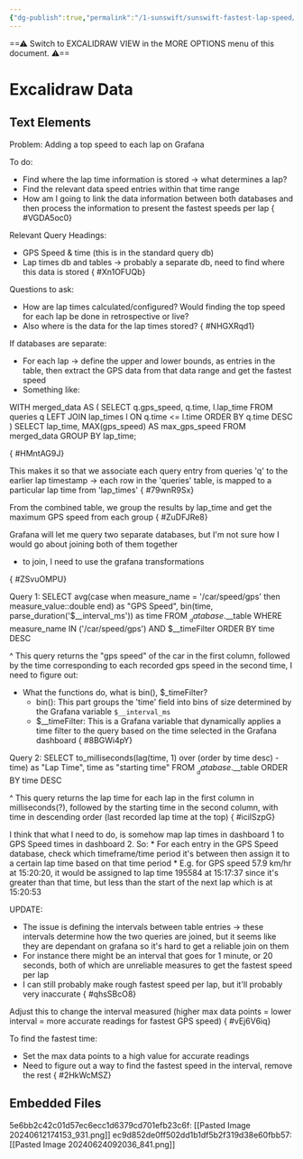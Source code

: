 ```yaml
---
{"dg-publish":true,"permalink":"/1-sunswift/sunswift-fastest-lap-speed/","tags":["excalidraw"]}
---
```


==⚠  Switch to EXCALIDRAW VIEW in the MORE OPTIONS menu of this document. ⚠==


# Excalidraw Data
## Text Elements
Problem: Adding a top speed to each lap on Grafana

To do:
* Find where the lap time information is stored -> what determines a lap?
* Find the relevant data speed entries within that time range
* How am I going to link the data information between both databases and then process the 
  information to present the fastest speeds per lap
{ #VGDA5oc0}


Relevant Query Headings:
* GPS Speed & time (this is in the standard query db)
* Lap times db and tables -> probably a separate db, need to find where this data is stored
{ #Xn1OFUQb}


Questions to ask:
* How are lap times calculated/configured? Would finding the top speed for each lap be done in retrospective or live?
* Also where is the data for the lap times stored?
{ #NHGXRqd1}


If databases are separate:
* For each lap -> define the upper and lower bounds, as entries in the table, then extract the GPS data from that data range and get the fastest speed
* Something like:

WITH merged_data AS (
    SELECT 
        q.gps_speed,
        q.time,
        l.lap_time
    FROM 
        queries q
    LEFT JOIN 
        lap_times l 
    ON 
        q.time <= l.time
    ORDER BY 
        q.time DESC
)
SELECT 
    lap_time,
    MAX(gps_speed) AS max_gps_speed
FROM 
    merged_data
GROUP BY 
    lap_time;


{ #HMntAG9J}


This makes it so that we associate each query entry from queries 'q' to the earlier lap timestamp -> each row in
the 'queries' table, is mapped to a particular lap time
from 'lap_times'
{ #79wnR9Sx}


From the combined table, we group the results by lap_time and get the maximum GPS speed from each group
{ #ZuDFJRe8}


Grafana will let me query two separate databases, but I'm not sure
how I would go about joining both of them together
* to join, I need to use the grafana transformations

{ #ZSvuOMPU}


Query 1:
SELECT 
    avg(case when measure_name = '/car/speed/gps' then measure_value::double end) as "GPS Speed",
    bin(time, parse_duration('$__interval_ms')) as time 
FROM 
    $__database.$__table 
WHERE 
    measure_name IN ('/car/speed/gps') 
    AND $__timeFilter
ORDER BY 
    time DESC

^ This query returns the "gps speed" of the car in the first column, followed by the time corresponding to each recorded gps speed in the second time, I need to figure out:
* What the functions do, what is bin(), $_timeFilter?
    * bin(): This part groups the 'time' field into bins of size determined by the Grafana variable `$__interval_ms`
    * $__timeFilter: This is a Grafana variable that dynamically applies a time filter to the query based on the time selected in the Grafana dashboard
{ #8BGWi4pY}


Query 2:
SELECT 
  to_milliseconds(lag(time, 1) over (order by time desc) - time) as "Lap Time", 
  time as "starting time"
FROM $__database.$__table
ORDER BY 
  time DESC


^ This query returns the lap time for each lap in the first column in milliseconds(?), followed by the starting time in the second column, with time in descending order (last recorded lap time at the top)
{ #icilSzpG}


I think that what I need to do, is somehow map lap times in dashboard 1 to GPS Speed times in dashboard 2. So:
    * For each entry in the GPS Speed database, check which timeframe/time period it's between then assign it to a certain lap time based on that time period
    * E.g. for GPS speed 57.9 km/hr at 15:20:20, it would be assigned to lap time 195584 at 15:17:37 since it's greater than that time, but less than the start of the next lap which is at 15:20:53


UPDATE:
* The issue is defining the intervals between table entries -> these intervals determine how the two queries are joined, but it seems like they are dependant on grafana so it's hard to get a reliable join on them
* For instance there might be an interval that goes for 1 minute, or 20 seconds, both of which are unreliable measures to get the fastest speed per lap
* I can still probably make rough fastest speed per lap, but it'll probably very inaccurate
{ #qhsSBcO8}


Adjust this to change the interval measured
(higher max data points = lower interval = more accurate readings for fastest GPS speed)
{ #vEj6V6iq}


To find the fastest time:
* Set the max data points to a high value for accurate readings
* Need to figure out a way to find the fastest speed in the interval, remove the rest
{ #2HkWcMSZ}


## Embedded Files
5e6bb2c42c01d57ec6ecc1d6379cd701efb23c6f: [[Pasted Image 20240612174153_931.png]]
ec9d852de0ff502dd1b1df5b2f319d38e60fbb57: [[Pasted Image 20240624092036_841.png]]


